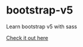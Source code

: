 # bootstrap-v5
Learn bootstrap v5 with sass

[Check it out here](https://qthuy26.github.io/bootstrap-v5/)

